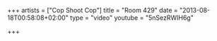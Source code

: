+++
artists = ["Cop Shoot Cop"]
title = "Room 429"
date = "2013-08-18T00:58:08+02:00"
type = "video"
youtube = "5nSezRWIH6g"

+++
